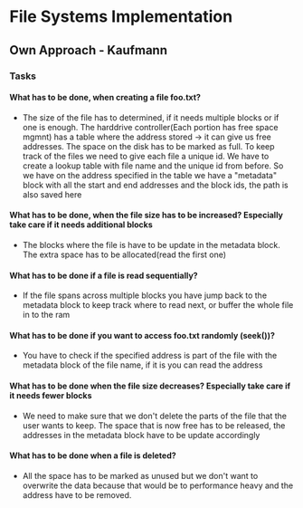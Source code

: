 # File Systems Implementation
## Own Approach - Kaufmann

### Tasks
#### What has to be done, when creating a file foo.txt?
- The size of the file has to determined, if it needs multiple blocks or if one is enough. The harddrive controller(Each portion has free space mgmnt) has a table where the address stored -> it can give us free addresses. The space on the disk has to be marked as full. To keep track of the files we need to give each file a unique id. We have to create a lookup table with file name and the unique id from before. So we have on the address specified in the table we have a "metadata" block with all the start and end addresses and the block ids, the path is also saved here
#### What has to be done, when the file size has to be increased? Especially take care if it needs additional blocks
- The blocks where the file is have to be update in the metadata block. The extra space has to be allocated(read the first one)
#### What has to be done if a file is read sequentially?
- If the file spans across multiple blocks you have jump back to the metadata block to keep track where to read next, or buffer the whole file in to the ram
#### What has to be done if you want to access foo.txt randomly (seek())?
- You have to check if the specified address is part of the file with the metadata block of the file name, if it is you can read the address
#### What has to be done when the file size decreases? Especially take care if it needs fewer blocks
- We need to make sure that we don't delete the parts of the file that the user wants to keep. The space that is now free has to be released, the addresses in the metadata block have to be update accordingly
#### What has to be done when a file is deleted?
- All the space has to be marked as unused but we don't want to overwrite the data because that would be to performance heavy and the address have to be removed.
